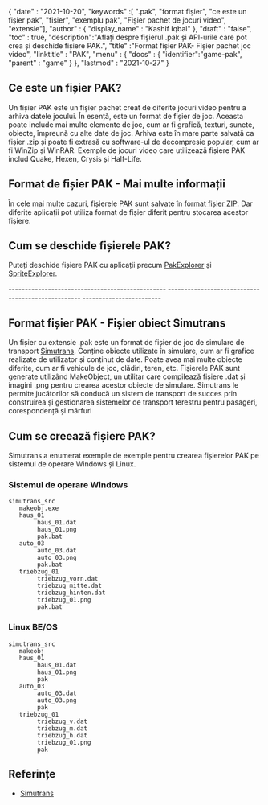 {
  "date" : "2021-10-20",
  "keywords" :[ ".pak", "format fișier", "ce este un fișier pak", "fișier", "exemplu pak", "Fișier pachet de jocuri video", "extensie"],
  "author" : {
    "display_name" : "Kashif Iqbal"
},
  "draft" : "false",
  "toc" : true,
  "description":"Aflați despre fișierul .pak și API-urile care pot crea și deschide fișiere PAK.",
  "title" :"Format fișier PAK- Fișier pachet joc video",
  "linktitle" : "PAK",
  "menu" : {
    "docs" : {
      "identifier":"game-pak",
      "parent" : "game"
}
},
  "lastmod" : "2021-10-27"
}

## Ce este un fișier PAK?

Un fișier PAK este un fișier pachet creat de diferite jocuri video pentru a arhiva datele jocului. În esență, este un format de fișier de joc. Aceasta poate include mai multe elemente de joc, cum ar fi grafică, texturi, sunete, obiecte, împreună cu alte date de joc. Arhiva este în mare parte salvată ca fișier .zip și poate fi extrasă cu software-ul de decompresie popular, cum ar fi WinZip și WinRAR. Exemple de jocuri video care utilizează fișiere PAK includ Quake, Hexen, Crysis și Half-Life.

## Format de fișier PAK - Mai multe informații

În cele mai multe cazuri, fișierele PAK sunt salvate în [format fișier ZIP](/ro/compression/zip/). Dar diferite aplicații pot utiliza format de fișier diferit pentru stocarea acestor fișiere.


## Cum se deschide fișierele PAK?

Puteți deschide fișiere PAK cu aplicații precum [PakExplorer](https://www.quaketerminus.com/tools.shtml) și [SpriteExplorer](http://www.slackiller.com/hlprograms.htm).

**------------------------------------------------ -------------------------------------------------- ------------------------**

## Format fișier PAK - Fișier obiect Simutrans

Un fișier cu extensie .pak este un format de fișier de joc de simulare de transport [Simutrans](https://www.simutrans.com/en/). Conține obiecte utilizate în simulare, cum ar fi grafice realizate de utilizator și conținut de date. Poate avea mai multe obiecte diferite, cum ar fi vehicule de joc, clădiri, teren, etc. Fișierele PAK sunt generate utilizând MakeObject, un utilitar care compilează fișiere .dat și imagini .png pentru crearea acestor obiecte de simulare. Simutrans le permite jucătorilor să conducă un sistem de transport de succes prin construirea și gestionarea sistemelor de transport terestru pentru pasageri, corespondență și mărfuri

## Cum se creează fișiere PAK?

Simutrans a enumerat exemple de exemple pentru crearea fișierelor PAK pe sistemul de operare Windows și Linux.

### Sistemul de operare Windows

```
simutrans_src
   makeobj.exe
   haus_01
        haus_01.dat
        haus_01.png
        pak.bat
   auto_03
        auto_03.dat
        auto_03.png
        pak.bat
   triebzug_01
        triebzug_vorn.dat
        triebzug_mitte.dat
        triebzug_hinten.dat
        triebzug_01.png
        pak.bat
```
### Linux BE/OS

```
simutrans_src
   makeobj
   haus_01
        haus_01.dat
        haus_01.png
        pak
   auto_03
        auto_03.dat
        auto_03.png
        pak
   triebzug_01
        triebzug_v.dat
        triebzug_m.dat
        triebzug_h.dat
        triebzug_01.png
        pak
```

## Referințe

* [Simutrans](https://en.wikipedia.org/wiki/Simutrans)
